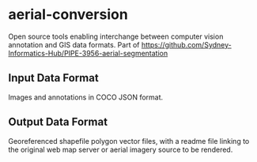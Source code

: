 # aerial-conversion
Open source tools enabling interchange between computer vision annotation and GIS data formats. Part of https://github.com/Sydney-Informatics-Hub/PIPE-3956-aerial-segmentation

## Input Data Format

Images and annotations in COCO JSON format.

## Output Data Format

Georeferenced shapefile polygon vector files, with a readme file linking to the original web map server or aerial imagery source to be rendered.
